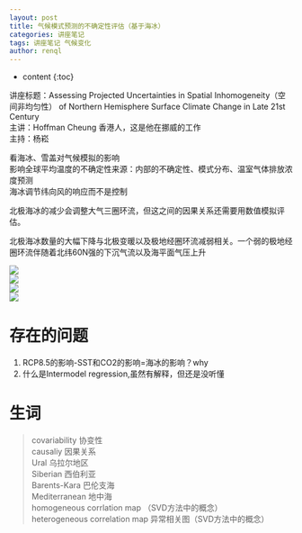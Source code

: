 ```yaml
---
layout: post
title: 气候模式预测的不确定性评估（基于海冰）
categories: 讲座笔记
tags: 讲座笔记 气候变化
author: renql
---
```


* content
{:toc}

讲座标题：Assessing Projected Uncertainties in Spatial Inhomogeneity（空间非均匀性） of Northern Hemisphere Surface Climate Change in Late 21st Century  
主讲：Hoffman Cheung 香港人，这是他在挪威的工作    
主持：杨崧  

看海冰、雪盖对气候模拟的影响   
影响全球平均温度的不确定性来源：内部的不确定性、模式分布、温室气体排放浓度预测     
海冰调节纬向风的响应而不是控制  




北极海冰的减少会调整大气三圈环流，但这之间的因果关系还需要用数值模拟评估。

北极海冰数量的大幅下降与北极变暖以及极地经圈环流减弱相关。一个弱的极地经圈环流伴随着北纬60N强的下沉气流以及海平面气压上升  

![](http://wx1.sinaimg.cn/large/006fa9Xlgy1fp7inf9a40j30nf0eutc3.jpg)    
![](http://wx2.sinaimg.cn/large/006fa9Xlgy1fp7incw84jj30o30gqgus.jpg)  
![](http://wx3.sinaimg.cn/large/006fa9Xlgy1fp7inb1kyrj30o60g7do8.jpg)  
![](http://wx2.sinaimg.cn/large/006fa9Xlgy1fp7incw84jj30o30gqgus.jpg)

# 存在的问题
1. RCP8.5的影响-SST和CO2的影响=海冰的影响？why
2. 什么是Intermodel regression,虽然有解释，但还是没听懂

# 生词
> covariability 协变性  
> causaliy 因果关系   
> Ural 乌拉尔地区  
> Siberian 西伯利亚  
> Barents-Kara 巴伦支海  
> Mediterranean 地中海  
> homogeneous corrlation map （SVD方法中的概念）     
> heterogeneous correlation map 异常相关图（SVD方法中的概念）          
